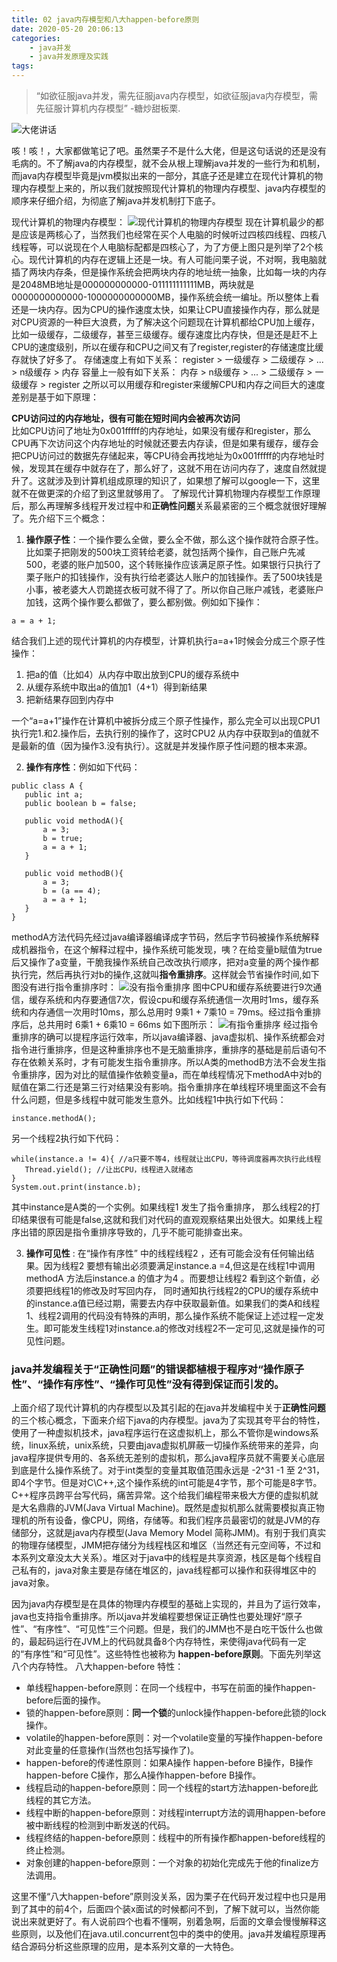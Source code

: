 ```yaml
---
title: 02 java内存模型和八大happen-before原则
date: 2020-05-20 20:06:13
categories:
    - java并发
    - java并发原理及实践
tags:
---
```


> “如欲征服java并发，需先征服java内存模型，如欲征服java内存模型，需先征服计算机内存模型” -糖炒甜板栗.

![大佬讲话](https://github.com/aworker/aworker.github.io/raw/hexo/source/_posts/java/concurrency/post2/leader_speak.jpg)

咳！咳！，大家都做笔记了吧。虽然栗子不是什么大佬，但是这句话说的还是没有毛病的。不了解java的内存模型，就不会从根上理解java并发的一些行为和机制，而java内存模型毕竟是jvm模拟出来的一部分，其底子还是建立在现代计算机的物理内存模型上来的，所以我们就按照现代计算机的物理内存模型、java内存模型的顺序来仔细介绍，为彻底了解java并发机制打下底子。
<!-- more -->
现代计算机的物理内存模型：
![现代计算机的物理内存模型](https://github.com/aworker/aworker.github.io/raw/hexo/source/_posts/java/concurrency/post2/memory_model_physical.png)
现在计算机最少的都是应该是两核心了，当然我们也经常在买个人电脑的时候听过四核四线程、四核八线程等，可以说现在个人电脑标配都是四核心了，为了方便上图只是列举了2个核心。现代计算机的内存在逻辑上还是一块。有人可能问栗子说，不对啊，我电脑就插了两块内存条，但是操作系统会把两块内存的地址统一抽象，比如每一块的内存是2048MB地址是000000000000-011111111111MB，两块就是0000000000000-1000000000000MB，操作系统会统一编址。所以整体上看还是一块内存。因为CPU的操作速度太快，如果让CPU直接操作内存，那么就是对CPU资源的一种巨大浪费，为了解决这个问题现在计算机都给CPU加上缓存，比如一级缓存，二级缓存，甚至三级缓存。缓存速度比内存快，但是还是赶不上CPU的速度级别，所以在缓存和CPU之间又有了register,register的存储速度比缓存就快了好多了。
存储速度上有如下关系：
register > 一级缓存 > 二级缓存 > ... > n级缓存 > 内存
容量上一般有如下关系：
内存 > n级缓存 > ... > 二级缓存 > 一级缓存 > register
之所以可以用缓存和register来缓解CPU和内存之间巨大的速度差别是基于如下原理：

**CPU访问过的内存地址，很有可能在短时间内会被再次访问**  
比如CPU访问了地址为0x001fffff的内存地址，如果没有缓存和register，那么CPU再下次访问这个内存地址的时候就还要去内存读，但是如果有缓存，缓存会把CPU访问过的数据先存储起来，等CPU待会再找地址为0x001fffff的内存地址时候，发现其在缓存中就存在了，那么好了，这就不用在访问内存了，速度自然就提升了。这就涉及到计算机组成原理的知识了，如果想了解可以google一下，这里就不在做更深的介绍了到这里就够用了。
了解现代计算机物理内存模型工作原理后，那么再理解多线程开发过程中和**正确性问题**关系最紧密的三个概念就很好理解了。先介绍下三个概念：

1. **操作原子性**：一个操作要么全做，要么全不做，那么这个操作就符合原子性。比如栗子把刚发的500块工资转给老婆，就包括两个操作，自己账户先减500，老婆的账户加500，这个转账操作应该满足原子性。如果银行只执行了栗子账户的扣钱操作，没有执行给老婆达人账户的加钱操作。丢了500块钱是小事，被老婆大人罚跪搓衣板可就不得了了。所以你自己账户减钱，老婆账户加钱，这两个操作要么都做了，要么都别做。例如如下操作：
 ``` 
 a = a + 1; 
 ```
 结合我们上述的现代计算机的内存模型，计算机执行a=a+1时候会分成三个原子性操作：
 1. 把a的值（比如4）从内存中取出放到CPU的缓存系统中
 2. 从缓存系统中取出a的值加1（4+1）得到新结果
 3. 把新结果存回到内存中

 一个“a=a+1”操作在计算机中被拆分成三个原子性操作，那么完全可以出现CPU1执行完1.和2.操作后，去执行别的操作了，这时CPU2 从内存中获取到a的值就不是最新的值（因为操作3.没有执行）。这就是并发操作原子性问题的根本来源。

2. **操作有序性**：例如如下代码： 
 ```
 public class A {
    public int a;
    public boolean b = false;

    public void methodA(){
        a = 3;
        b = true;
        a = a + 1;
    }

    public void methodB(){
        a = 3;
        b = (a == 4);
        a = a + 1;
    }
 } 
 ```
 methodA方法代码先经过java编译器编译成字节码，然后字节码被操作系统解释成机器指令，在这个解释过程中，操作系统可能发现，咦？在给变量b赋值为true后又操作了a变量，干脆我操作系统自己改改执行顺序，把对a变量的两个操作都执行完，然后再执行对b的操作,这就叫**指令重排序**。这样就会节省操作时间,如下图没有进行指令重排序时：
 ![没有指令重排序](https://github.com/aworker/aworker.github.io/raw/hexo/source/_posts/java-memory-model/before_instruciton_reorder.png)
 图中CPU和缓存系统要进行9次通信，缓存系统和内存要通信7次，假设cpu和缓存系统通信一次用时1ms，缓存系统和内存通信一次用时10ms，那么总用时 9乘1 + 7乘10 = 79ms。经过指令重排序后，总共用时  6乘1 + 6乘10 = 66ms 如下图所示：
 ![有指令重排序](https://github.com/aworker/aworker.github.io/raw/hexo/source/_posts/java-memory-model/after_instruction_reorder.png)
 经过指令重排序的确可以提程序运行效率，所以java编译器、java虚拟机、操作系统都会对指令进行重排序，但是这种重排序也不是无脑重排序，重排序的基础是前后语句不存在依赖关系时，才有可能发生指令重排序。所以A类的methodB方法不会发生指令重排序，因为对比的赋值操作依赖变量a，而在单线程情况下methodA中对b的赋值在第二行还是第三行对结果没有影响。指令重排序在单线程环境里面这不会有什么问题，但是多线程中就可能发生意外。比如线程1中执行如下代码：
 ```
 instance.methodA();
 ```
 另一个线程2执行如下代码：
 ```
 while(instance.a != 4){ //a只要不等4，线程就让出CPU，等待调度器再次执行此线程
 	Thread.yield(); //让出CPU，线程进入就绪态
 }
 System.out.print(instance.b);
 ```
 其中instance是A类的一个实例。如果线程1 发生了指令重排序， 那么线程2的打印结果很有可能是false,这就和我们对代码的直观观察结果出处很大。如果线上程序出错的原因是指令重排序导致的，几乎不能可能排查出来。

3. **操作可见性** :
 在“操作有序性” 中的线程线程2 ，还有可能会没有任何输出结果。因为线程2  要想有输出必须要满足instance.a =4,但这是在线程1中调用methodA 方法后instance.a 的值才为4 。而要想让线程2 看到这个新值，必须要把线程1的修改及时写回内存， 同时通知执行线程2的CPU的缓存系统中的instance.a值已经过期，需要去内存中获取最新值。如果我们的类A和线程1、线程2调用的代码没有特殊的声明，那么操作系统不能保证上述过程一定发生。即可能发生线程1对instance.a的修改对线程2不一定可见,这就是操作的可见性问题。

### java并发编程关于“正确性问题”的错误都植根于程序对“操作原子性”、“操作有序性”、“操作可见性”没有得到保证而引发的。
上面介绍了现代计算机的内存模型以及其引起的在java并发编程中关于**正确性问题**的三个核心概念，下面来介绍下java的内存模型。java为了实现其夸平台的特性，使用了一种虚拟机技术，java程序运行在这虚拟机上，那么不管你是windows系统，linux系统，unix系统，只要由java虚拟机屏蔽一切操作系统带来的差异，向java程序提供专用的、各系统无差别的虚拟机，那么java程序员就不需要关心底层到底是什么操作系统了。对于int类型的变量其取值范围永远是 -2^31 -1 至 2^31，即4个字节。但是对C\C++,这个操作系统的int可能是4字节，那个可能是8字节。C++程序员跨平台写代码，痛苦异常。这个给我们编程带来极大方便的虚拟机就是大名鼎鼎的JVM(Java Virtual Machine)。既然是虚拟机那么就需要模拟真正物理机的所有设备，像CPU，网络，存储等。和我们程序员最密切的就是JVM的存储部分，这就是java内存模型(Java Memory Model 简称JMM)。有别于我们真实的物理存储模型，JMM把存储分为线程栈区和堆区（当然还有元空间等，不过和本系列文章没太大关系）。堆区对于java中的线程是共享资源，栈区是每个线程自己私有的，java对象主要是存储在堆区的，java线程都可以操作和获得堆区中的java对象。
 
因为java内存模型是在具体的物理内存模型的基础上实现的，并且为了运行效率，java也支持指令重排序。所以java并发编程要想保证正确性也要处理好“原子性”、“有序性”、“可见性”三个问题。但是，我们的JMM也不是白吃干饭什么也做的，最起码运行在JVM上的代码就具备8个内存特性，来使得java代码有一定的“有序性”和“可见性”。这些特性也被称为 **happen-before原则**。下面先列举这八个内存特性。
八大happen-before 特性：
* 单线程happen-before原则：在同一个线程中，书写在前面的操作happen-before后面的操作。
* 锁的happen-before原则：**同一个锁**的unlock操作happen-before此锁的lock操作。
* volatile的happen-before原则：对一个volatile变量的写操作happen-before对此变量的任意操作(当然也包括写操作了)。
* happen-before的传递性原则：如果A操作 happen-before B操作，B操作happen-before C操作，那么A操作happen-before B操作。
* 线程启动的happen-before原则：同一个线程的start方法happen-before此线程的其它方法。
* 线程中断的happen-before原则：对线程interrupt方法的调用happen-before被中断线程的检测到中断发送的代码。
* 线程终结的happen-before原则：线程中的所有操作都happen-before线程的终止检测。
* 对象创建的happen-before原则：一个对象的初始化完成先于他的finalize方法调用。

这里不懂“八大happen-before”原则没关系，因为栗子在代码开发过程中也只是用到了其中的前4个，后面四个装x面试的时候都问不到，了解下就可以，当然你能说出来就更好了。有人说前四个也看不懂啊，别着急啊，后面的文章会慢慢解释这些原则，以及他们在java.util.concurrent包中的类中的使用。java并发编程原理再结合源码分析这些原理的应用，是本系列文章的一大特色。